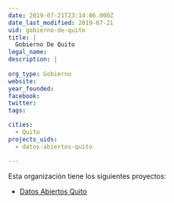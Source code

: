 ```yaml
---
date: 2019-07-21T23:14:06.000Z
date_last_modified: 2019-07-21
uid: gobierno-de-quito
title: |
  Gobierno De Quito
legal_name: 
description: |
  
org_type: Gobierno
website: 
year_founded: 
facebook: 
twitter: 
tags:

cities: 
  - Quito
projects_uids:
  - datos-abiertos-quito

---
```


Esta organización tiene los siguientes proyectos:

- [Datos Abiertos Quito](/proyectos/datos-abiertos-quito)
